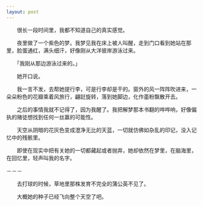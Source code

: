 ```yaml
---
layout: post
---
```

　　很长一段时间里，我都不知道自己的真实感觉。

　　夜里做了一个紫色的梦。我梦见我在床上被人叫醒，走到门口看到她站在那里，脸蛋通红，满头细汗，好像刚从大洋彼岸游泳过来。

　　「我刚从那边游泳过来的。」

　　她开口说。

　　我一言不发，去帮她提行李，可是行李却是干的。窗外的风一阵阵吹进来，一朵朵粉色的花瓣乘着风旅行，翩跹旋转，落到她脚边，化作齑粉飘散开去。

　　之后的事情我就不记得了，因为我醒了。我把解梦那本书翻的哗哗响，好像偏执的赌徒想找到任何一丝赢的可能性。

　　天空从阴暗的花灰色变成澄净无比的天蓝，一切就仿佛如杂乱的印记，没入记忆中的残骸里。

　　即使在现实中把有关她的一切都藏起或者抛弃，她却依然在梦里，在脑海里，在回忆里，轻声叫我的名字。

－－－

　　去打球的时候，草地里那株发育不完全的蒲公英不见了。

　　大概她的种子已经飞向整个天空了吧。